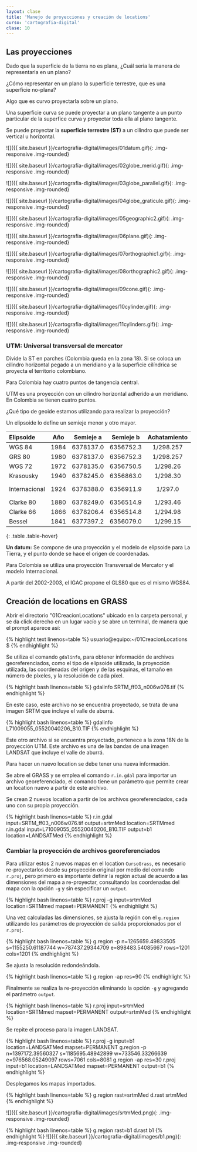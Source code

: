 ```yaml
---
layout: clase
title: 'Manejo de proyecciones y creación de locations'
curso: 'cartografia-digital'
clase: 10
---
```


Las proyecciones
----------------

Dado que la superficie de la tierra no es plana, ¿Cuál sería la manera de representarla en un plano?

¿Cómo representar en un plano la superficie terrestre, que es una superficie no-plana?

Algo que es curvo proyectarla sobre un plano.

Una superficie curva se puede proyectar a un plano tangente a un punto particular de la superfice curva y proyectar toda ella al plano tangente.

Se puede proyectar la **superficie terrestre (ST)** a un cilindro que puede ser vertical u horizontal.

![]({{ site.baseurl }}/cartografia-digital/images/01datum.gif){: .img-responsive .img-rounded}

![]({{ site.baseurl }}/cartografia-digital/images/02globe_merid.gif){: .img-responsive .img-rounded}

![]({{ site.baseurl }}/cartografia-digital/images/03globe_parallel.gif){: .img-responsive .img-rounded}

![]({{ site.baseurl }}/cartografia-digital/images/04globe_graticule.gif){: .img-responsive .img-rounded}

![]({{ site.baseurl }}/cartografia-digital/images/05geographic2.gif){: .img-responsive .img-rounded}

![]({{ site.baseurl }}/cartografia-digital/images/06plane.gif){: .img-responsive .img-rounded}

![]({{ site.baseurl }}/cartografia-digital/images/07orthographic1.gif){: .img-responsive .img-rounded}

![]({{ site.baseurl }}/cartografia-digital/images/08orthographic2.gif){: .img-responsive .img-rounded}

![]({{ site.baseurl }}/cartografia-digital/images/09cone.gif){: .img-responsive .img-rounded}

![]({{ site.baseurl }}/cartografia-digital/images/10cylinder.gif){: .img-responsive .img-rounded}

![]({{ site.baseurl }}/cartografia-digital/images/11cylinders.gif){: .img-responsive .img-rounded}

### UTM: Universal transversal de mercator

Divide la ST en parches (Colombia queda en la zona 18). Si se coloca un cilindro horizontal pegado a un meridiano y a la superficie cilíndrica se proyecta el territorio colombiano.

Para Colombia hay cuatro puntos de tangencia central.

UTM es una proyección con un cilindro horizontal adherido a un meridiano. En Colombia se tienen cuatro puntos.

¿Qué tipo de geoide estamos utilizando para realizar la proyección?

Un elipsoide lo define un semieje menor y otro mayor.

|   Elipsoide   |  Año | Semieje a | Semieje b | Achatamiento | Uso local        |
|:--------------|:----:|:---------:|:---------:|:------------:|:-----------------|
| WGS 84        | 1984 | 6378137.0 | 6356752.3 | 1/298.257    | Universal        |
| GRS 80        | 1980 | 6378137.0 | 6356752.3 | 1/298.257    | U.S.A.           |
| WGS 72        | 1972 | 6378135.0 | 6356750.5 | 1/298.26     | U.S.A.           |
| Krasousky     | 1940 | 6378245.0 | 6356863.0 | 1/298.30     | Rusia            |
| Internacional | 1924 | 6378388.0 | 6356911.9 | 1/297.0      | Colombia, Europa |
| Clarke 80     | 1880 | 6378249.0 | 6356514.9 | 1/293.46     | Norteamérica     |
| Clarke 66     | 1866 | 6378206.4 | 6356514.8 | 1/294.98     | África           |
| Bessel        | 1841 | 6377397.2 | 6356079.0 | 1/299.15     | Japón y Asia     |
{: .table .table-hover}

**Un datum:** Se compone de una proyección y el modelo de elipsoide para La Tierra, y el punto donde se hace el origen de coordenadas.

Para Colombia se utiliza una proyección Transversal de Mercator y el modelo Internacional.

A partir del 2002-2003, el IGAC propone el GLS80 que es el mismo WGS84.

Creación de locations en GRASS
------------------------------

Abrir el directorio "01CreacionLocations" ubicado en la carpeta personal, y se da click derecho en un lugar vacío y se abre un terminal, de manera que el prompt aparece así:

{% highlight text linenos=table %}
usuario@equipo:~/01CreacionLocations $
{% endhighlight %}

Se utiliza el comando `gdalinfo`, para obtener información de archivos georeferenciados, como el tipo de elipsoide utilizado, la proyección utilizada, las coordenadas del origen y de las esquinas, el tamaño en número de píxeles, y la resolución de cada píxel.

{% highlight bash linenos=table %}
gdalinfo SRTM_ff03_n006w076.tif
{% endhighlight %}

En este caso, este archivo no se encuentra proyectado, se trata de una imagen SRTM que incluye el valle de aburrá.

{% highlight bash linenos=table %}
gdalinfo L71009055_05520040206_B10.TIF
{% endhighlight %}

Este otro archivo si se encuentra proyectado, pertenece a la zona 18N de la proyección UTM. Este archivo es una de las bandas de una imagen LANDSAT que incluye el valle de aburrá.

Para hacer un nuevo location se debe tener una nueva información.

Se abre el GRASS y se emplea el comando `r.in.gdal` para importar un archivo georeferenciado, el comando tiene un parámetro que permite crear un location nuevo a partir de este archivo.

Se crean 2 nuevos location a partir de los archivos georeferenciados, cada uno con su propia proyección.

{% highlight bash linenos=table %}
r.in.gdal input=SRTM_ff03_n006w076.tif output=srtmMed location=SRTMmed
r.in.gdal input=L71009055_05520040206_B10.TIF output=b1 location=LANDSATMed
{% endhighlight %}

### Cambiar la proyección de archivos georeferenciados

Para utilizar estos 2 nuevos mapas en el location `CursoGrass`, es necesario re-proyectarlos desde su proyección original por medio del comando `r.proj`, pero primero es importante definir la región actual de acuerdo a las dimensiones del mapa a re-proyectar, consultando las coordenadas del mapa con la opción `-g` y sin especificar un `output`.

{% highlight bash linenos=table %}
r.proj -g input=srtmMed location=SRTMmed mapset=PERMANENT
{% endhighlight %}

Una vez calculadas las dimensiones, se ajusta la región con el `g.region` utilizando los parámetros de proyección de salida proporcionados por el `r.proj`.

{% highlight bash linenos=table %}
g.region -p n=1265659.49833505 s=1155250.61187744 w=787437.29344709 e=898483.54085667 rows=1201 cols=1201
{% endhighlight %}

Se ajusta la resolución redondeándola.

{% highlight bash linenos=table %}
g.region -ap res=90
{% endhighlight %}

Finalmente se realiza la re-proyección eliminando la opción `-g` y agregando el parámetro `output`.

{% highlight bash linenos=table %}
r.proj input=srtmMed location=SRTMmed mapset=PERMANENT output=srtmMed
{% endhighlight %}

Se repite el proceso para la imagen LANDSAT.

{% highlight bash linenos=table %}
r.proj -g input=b1 location=LANDSATMed mapset=PERMANENT
g.region -p n=1397172.39560327 s=1185695.48942899 w=733546.33266639 e=976568.05249097 rows=7061 cols=8081
g.region -ap res=30
r.proj input=b1 location=LANDSATMed mapset=PERMANENT output=b1
{% endhighlight %}

Desplegamos los mapas importados.

{% highlight bash linenos=table %}
g.region rast=srtmMed
d.rast srtmMed
{% endhighlight %}

![]({{ site.baseurl }}/cartografia-digital/images/srtmMed.png){: .img-responsive .img-rounded}

{% highlight bash linenos=table %}
g.region rast=b1
d.rast b1
{% endhighlight %}
![]({{ site.baseurl }}/cartografia-digital/images/b1.png){: .img-responsive .img-rounded}
